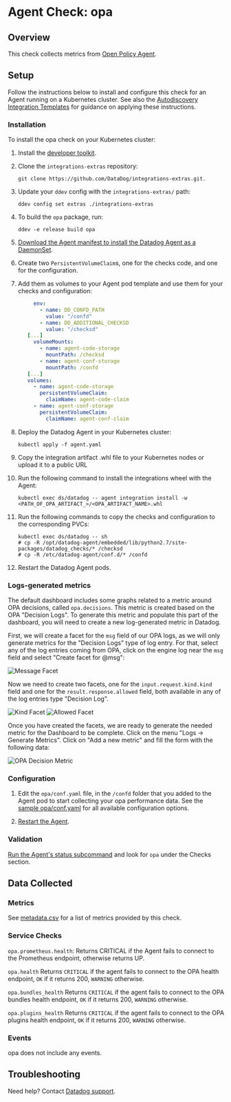 # Agent Check: opa

## Overview

This check collects metrics from [Open Policy Agent][1].

## Setup

Follow the instructions below to install and configure this check for an Agent running on a Kubernetes cluster. See also the [Autodiscovery Integration Templates][2] for guidance on applying these instructions.

### Installation

To install the opa check on your Kubernetes cluster:

1. Install the [developer toolkit][3].
2. Clone the `integrations-extras` repository:

   ```shell
   git clone https://github.com/DataDog/integrations-extras.git.
   ```

3. Update your `ddev` config with the `integrations-extras/` path:

   ```shell
   ddev config set extras ./integrations-extras
   ```

4. To build the `opa` package, run:

   ```shell
   ddev -e release build opa
   ```

5. [Download the Agent manifest to install the Datadog Agent as a DaemonSet][4].
6. Create two `PersistentVolumeClaim`s, one for the checks code, and one for the configuration.
7. Add them as volumes to your Agent pod template and use them for your checks and configuration:

   ```yaml
        env:
          - name: DD_CONFD_PATH
            value: "/confd"
          - name: DD_ADDITIONAL_CHECKSD
            value: "/checksd"
      [...]
        volumeMounts:
          - name: agent-code-storage
            mountPath: /checksd
          - name: agent-conf-storage
            mountPath: /confd
      [...]
      volumes:
        - name: agent-code-storage
          persistentVolumeClaim:
            claimName: agent-code-claim
        - name: agent-conf-storage
          persistentVolumeClaim:
            claimName: agent-conf-claim
   ```

8. Deploy the Datadog Agent in your Kubernetes cluster:

   ```shell
   kubectl apply -f agent.yaml
   ```

9. Copy the integration artifact .whl file to your Kubernetes nodes or upload it to a public URL

10. Run the following command to install the integrations wheel with the Agent:

    ```shell
    kubectl exec ds/datadog -- agent integration install -w <PATH_OF_OPA_ARTIFACT_>/<OPA_ARTIFACT_NAME>.whl
    ```

11. Run the following commands to copy the checks and configuration to the corresponding PVCs:

    ```shell
    kubectl exec ds/datadog -- sh
    # cp -R /opt/datadog-agent/embedded/lib/python2.7/site-packages/datadog_checks/* /checksd
    # cp -R /etc/datadog-agent/conf.d/* /confd
    ```

12. Restart the Datadog Agent pods.

### Logs-generated metrics

The default dashboard includes some graphs related to a metric around OPA decisions, called `opa.decisions`. This metric is created based on the OPA "Decision Logs". To generate this metric and populate this part of the dashboard, you will need to create a new log-generated metric in Datadog.

First, we will create a facet for the `msg` field of our OPA logs, as we will only generate metrics for the "Decision Logs" type of log entry. For that, select any of the log entries coming from OPA, click on the engine log near the `msg` field and select "Create facet for @msg":

![Message Facet][6]

Now we need to create two facets, one for the `input.request.kind.kind` field and one for the `result.response.allowed` field, both available in any of the log entries type "Decision Log".

![Kind Facet][7]
![Allowed Facet][8]

Once you have created the facets, we are ready to generate the needed metric for the Dashboard to be complete. Click on the menu "Logs -> Generate Metrics". Click on "Add a new metric" and fill the form with the following data:

![OPA Decision Metric][9]

### Configuration

1. Edit the `opa/conf.yaml` file, in the `/confd` folder that you added to the Agent pod to start collecting your opa performance data. See the [sample opa/conf.yaml][5] for all available configuration options.

2. [Restart the Agent][10].

### Validation

[Run the Agent's status subcommand][11] and look for `opa` under the Checks section.

## Data Collected

### Metrics

See [metadata.csv][12] for a list of metrics provided by this check.

### Service Checks

`opa.prometheus.health`:
Returns CRITICAL if the Agent fails to connect to the Prometheus endpoint, otherwise returns UP.

`opa.health`
Returns `CRITICAL` if the agent fails to connect to the OPA health endpoint, `OK` if it returns 200, `WARNING` otherwise.

`opa.bundles_health`
Returns `CRITICAL` if the agent fails to connect to the OPA bundles health endpoint, `OK` if it returns 200, `WARNING` otherwise.

`opa.plugins_health`
Returns `CRITICAL` if the agent fails to connect to the OPA plugins health endpoint, `OK` if it returns 200, `WARNING` otherwise.

### Events

opa does not include any events.

## Troubleshooting

Need help? Contact [Datadog support][13].

[1]: https://www.openpolicyagent.org/
[2]: https://docs.datadoghq.com/agent/kubernetes/integrations/
[3]: https://docs.datadoghq.com/developers/integrations/new_check_howto/#developer-toolkit
[4]: https://docs.datadoghq.com/agent/kubernetes/daemonset_setup/?tab=k8sfile
[5]: https://github.com/DataDog/integrations-extras/blob/master/opa/datadog_checks/opa/data/conf.yaml.example
[6]: https://raw.githubusercontent.com/DataDog/integrations-extras/master/opa/images/msg_facet.png
[7]: https://raw.githubusercontent.com/DataDog/integrations-extras/master/opa/images/kind_facet.png
[8]: https://raw.githubusercontent.com/DataDog/integrations-extras/master/opa/images/allowed_facet.png
[9]: https://raw.githubusercontent.com/DataDog/integrations-extras/master/opa/images/metric.png
[10]: https://docs.datadoghq.com/agent/guide/agent-commands/#start-stop-and-restart-the-agent
[11]: https://docs.datadoghq.com/agent/guide/agent-commands/#agent-status-and-information
[12]: https://github.com/DataDog/integrations-core/blob/master/opa/metadata.csv
[13]: https://docs.datadoghq.com/help/
